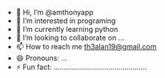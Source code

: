 - 👋 Hi, I’m @amthonyapp
- 👀 I’m interested in programing
- 🌱 I’m currently learning python 
- 💞️ I’m looking to collaborate on ...
- 📫 How to reach me th3alan19@gmail.com
- 😄 Pronouns: ...
- ⚡ Fun fact: ..............................................

<!---
amthonyapp/amthonyapp is a ✨ special ✨ repository because its `README.md` (this file) appears on your GitHub profile.
You can click the Preview link to take a look at your changes.
--->
